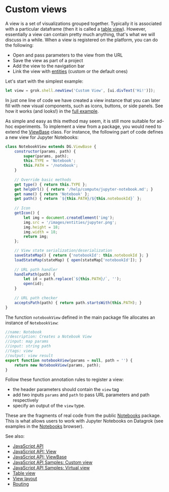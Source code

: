 <!-- TITLE: Create a custom view -->

# Custom views

A view is a set of visualizations grouped together. Typically it is associated with a particular dataframe (then it is
called a [table view](../../overview/table-view.md)). However, essentially a view can contain pretty much anything,
that's what we will discuss in a while. When a view is registered on the platform, you can do the following:

* Open and pass parameters to the view from the URL
* Save the view as part of a project
* Add the view to the navigation bar
* Link the view with [entities](../../overview/objects.md) (custom or the default ones)

Let's start with the simplest example:

```javascript
let view = grok.shell.newView('Custom View', [ui.divText('Hi!')]);
```

In just one line of code we have created a view instance that you can later fill with new visual components, such as
icons, buttons, or side panels. See how it works (and looks!) in
the [full example](https://public.datagrok.ai/js/samples/ui/views/views).

As simple and easy as this method may seem, it is still more suitable for ad-hoc experiments. To implement a view from a
package, you would need to extend the [ViewBase](/js-api/classes/dg.viewbase.html) class. For instance, the following
part of code defines a new view for Jupyter Notebooks:

```javascript
class NotebookView extends DG.ViewBase {
    constructor(params, path) {
        super(params, path);
        this.TYPE = 'Notebook';
        this.PATH = '/notebook';
    }
    
    // Override basic methods
    get type() { return this.TYPE };
    get helpUrl() { return '/help/compute/jupyter-notebook.md'; }
    get name() { return 'Notebook' };
    get path() { return `${this.PATH}/${this.notebookId}` };
    
    // Icon
    getIcon() {
        let img = document.createElement('img');
        img.src = '/images/entities/jupyter.png';
        img.height = 18;
        img.width = 18;
        return img;
    };

    // View state serialization/deserialization
    saveStateMap() { return {'notebookId': this.notebookId }; }
    loadStateMap(stateMap) { open(stateMap['notebookId']); }
    
    // URL path handler
    handlePath(path) {
        let id = path.replace(`${this.PATH}/`, '');
        open(id);
    }
    
    // URL path checker
    acceptsPath(path) { return path.startsWith(this.PATH); }
}
```

The function `notebookView` defined in the main package file allocates an instance of `NotebookView`:

```javascript
//name: Notebook
//description: Creates a Notebook View
//input: map params
//input: string path
//tags: view
//output: view result
export function notebookView(params = null, path = '') {
    return new NotebookView(params, path);
}
```

Follow these function annotation rules to register a view:

* the header parameters should contain the `view` tag
* add two inputs `params` and `path` to pass URL parameters and path respectively
* specify an output of the `view` type.

These are the fragments of real code from the
public [Notebooks](https://github.com/datagrok-ai/public/blob/master/packages/Notebooks/src/package.js)
package. This is what allows users to work with Jupyter Notebooks on Datagrok (see examples in
the [Notebooks](https://public.datagrok.ai/notebooks?) browser).

See also:

* [JavaScript API](../js-api.md)
* [JavaScript API: View](https://datagrok.ai/js-api/classes/dg.view)
* [JavaScript API: ViewBase](https://datagrok.ai/js-api/classes/dg.viewbase)
* [JavaScript API Samples: Custom view](https://public.datagrok.ai/js/samples/ui/views/views)
* [JavaScript API Samples: Virtual view](https://public.datagrok.ai/js/samples/ui/virtual-view)
* [Table view](../../overview/table-view.md)
* [View layout](../../visualize/view-layout.md)
* [Routing](../../overview/routing.md)

